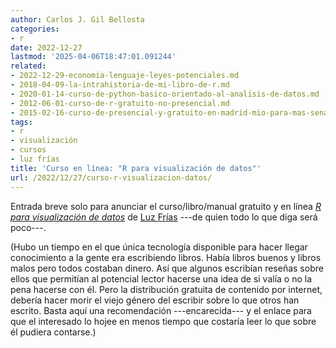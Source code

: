 ```yaml
---
author: Carlos J. Gil Bellosta
categories:
- r
date: 2022-12-27
lastmod: '2025-04-06T18:47:01.091244'
related:
- 2022-12-29-economia-lenguaje-leyes-potenciales.md
- 2018-04-09-la-intrahistoria-de-mi-libro-de-r.md
- 2020-01-14-curso-de-python-basico-orientado-al-analisis-de-datos.md
- 2012-06-01-curso-de-r-gratuito-no-presencial.md
- 2015-02-16-curso-de-presencial-y-gratuito-en-madrid-mio-para-mas-senas.md
tags:
- r
- visualización
- cursos
- luz frías
title: 'Curso en línea: "R para visualización de datos"'
url: /2022/12/27/curso-r-visualizacion-datos/
---
```


Entrada breve solo para anunciar el curso/libro/manual gratuito y en línea
[_R para visualización de datos_](https://rdataviz.luzfrias.com/)
de
[Luz Frías](https://twitter.com/koldLight)
---de quien todo lo que diga será poco---.

(Hubo un tiempo en el que única tecnología disponible para hacer llegar conocimiento a la gente era escribiendo libros. Había libros buenos y libros malos pero todos costaban dinero. Así que algunos escribían reseñas sobre ellos que permitían al potencial lector hacerse una idea de si valía o no la pena hacerse con él. Pero la distribución gratuita de contenido por internet, debería hacer morir el viejo género del escribir sobre lo que otros han escrito. Basta aquí una recomendación ---encarecida--- y el enlace para que el interesado lo hojee en menos tiempo que costaría leer lo que sobre él pudiera contarse.)
